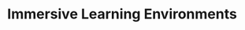 ---
title: Immersive Learning Environments
subTitle: Using AI/ML/DL to Enhance Learning
layout: landing
---